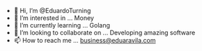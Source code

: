 - 👋 Hi, I’m @EduardoTurning 
- 👀 I’m interested in ... Money
- 🌱 I’m currently learning ... Golang
- 💞️ I’m looking to collaborate on ... Developing amazing software
- 📫 How to reach me ... business@eduaravila.com
